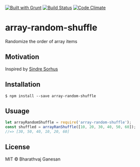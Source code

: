   
[![Built with Grunt](https://cdn.gruntjs.com/builtwith.svg)](https://gruntjs.com/)
[![Build Status](https://travis-ci.org/bharathvaj1995/array-random-shuffle.svg?branch=master)](https://travis-ci.org/bharathvaj1995/array-random-shuffle) 
[![Code Climate](https://codeclimate.com/github/codeclimate/codeclimate/badges/gpa.svg)](https://codeclimate.com/github/codeclimate/codeclimate)
 
# array-random-shuffle     

Randomize the order of array items

## Motivation

Inspired by [Sindre Sorhus](https://sindresorhus.com)

## Installation
```
$ npm install --save array-random-shuffle
```
## Usuage
```javascript
let arrayRandomShuffle = require('array-random-shuffle');
const shuffled = arrayRanShuffle([10, 20, 30, 40, 50, 60]);
//=> [30, 50, 40, 10, 20, 60]
```

## License

MIT © Bharathvaj Ganesan
